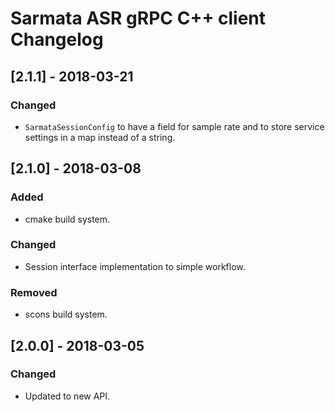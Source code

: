 # Sarmata ASR gRPC C++ client Changelog

## [2.1.1] - 2018-03-21
### Changed
- `SarmataSessionConfig` to have a field for sample rate and to store service settings in a map instead of a string.

## [2.1.0] - 2018-03-08
### Added
- cmake build system.

### Changed
- Session interface implementation to simple workflow.

### Removed
- scons build system.

## [2.0.0] - 2018-03-05
### Changed
- Updated to new API.
